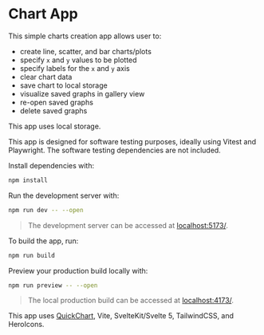 # Chart App

This simple charts creation app allows user to:

- create line, scatter, and bar charts/plots
- specify `x` and `y` values to be plotted
- specify labels for the `x` and `y` axis
- clear chart data
- save chart to local storage
- visualize saved graphs in gallery view
- re-open saved graphs
- delete saved graphs

This app uses local storage.

This app is designed for software testing purposes, ideally using Vitest and Playwright. The software testing dependencies are not included.

Install dependencies with:

```sh
npm install
```

Run the development server with:

```sh
npm run dev -- --open
```

> The development server can be accessed at [localhost:5173/](http://localhost:5173/).

To build the app, run:

```sh
npm run build
```

Preview your production build locally with:

```sh
npm run preview -- --open
```

> The local production build can be accessed at [localhost:4173/](http://localhost:4173/).

This app uses [QuickChart](https://quickchart.io/), Vite, SvelteKit/Svelte 5, TailwindCSS, and HeroIcons.

